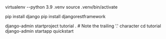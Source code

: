virtualenv --python 3.9 .venv
source .venv/bin/activate

pip install django
pip install djangorestframework

django-admin startproject tutorial .  # Note the trailing '.' character
cd tutorial
django-admin startapp quickstart